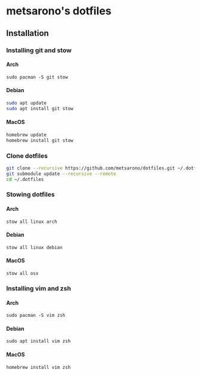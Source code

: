 # metsarono's dotfiles

## Installation

### Installing git and stow
#### Arch
```sudo pacman -S git stow```
#### Debian
```bash
sudo apt update
sudo apt install git stow
```
#### MacOS
```bash
homebrew update
homebrew install git stow
```

### Clone dotfiles
```bash
git clone --recursive https://github.com/metsarono/dotfiles.git ~/.dotfiles
git submodule update --recursive --remote
cd ~/.dotfiles
```

### Stowing dotfiles
#### Arch
```stow all linux arch```
#### Debian
```stow all linux debian```
#### MacOS
```stow all osx```

### Installing vim and zsh
#### Arch
```sudo pacman -S vim zsh```
#### Debian
```sudo apt install vim zsh```
#### MacOS
```homebrew install vim zsh```
